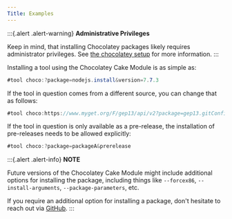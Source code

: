 ```yaml
---
Title: Examples
---
```


:::{.alert .alert-warning}
**Administrative Privileges**

Keep in mind, that installing Chocolatey packages likely requires administrator privileges.
See [the chocolatey setup](https://docs.chocolatey.org/en-us/choco/setup/#non-administrative-install) for more information.
:::

Installing a tool using the Chocolatey Cake Module is as simple as:

```cs
#tool choco:?package=nodejs.install&version=7.7.3
```

If the tool in question comes from a different source, you can change that as follows:

```cs
#tool choco:https://www.myget.org/F/gep13/api/v2?package=gep13.gitConfig&version=1.0.6
```

If the tool in question is only available as a pre-release, the installation of pre-releases needs to be allowed explicitly:

```cs
#tool choco:?package=packageA&prerelease
```

:::{.alert .alert-info}
**NOTE**

Future versions of the Chocolatey Cake Module might include additional options for installing the package, including things like `--forcex86`, `--install-arguments`, `--package-parameters`, etc.

If you require an additional option for installing a package, don't hesitate to reach out via [GitHub](https://github.com/cake-contrib/Cake.Chocolatey.Module/issues).
:::
